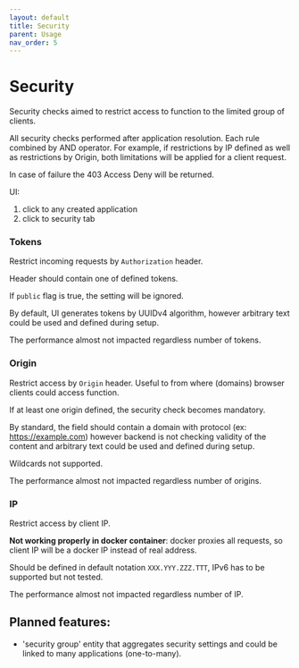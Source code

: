 ```yaml
---
layout: default
title: Security
parent: Usage
nav_order: 5
---
```

# Security

Security checks aimed to restrict access to function to the limited group of clients.

All security checks performed after application resolution. Each rule combined by AND operator.
For example, if restrictions by IP defined as well as restrictions by Origin, both limitations will
be applied for a client request.

In case of failure the 403 Access Deny will be returned.

UI:
 
1. click to any created application
2. click to security tab 

### Tokens

Restrict incoming requests by `Authorization` header.

Header should contain one of defined tokens.

If `public` flag is true, the setting will be ignored. 

By default, UI generates tokens by UUIDv4 algorithm, however arbitrary text could be used and defined during setup.

The performance almost not impacted regardless number of tokens. 

### Origin

Restrict access by `Origin` header. Useful to from where (domains) browser clients could access
function. 

If at least one origin defined, the security check becomes mandatory.

By standard, the field should contain a domain with protocol (ex: https://example.com) however backend is
not checking validity of the content and arbitrary text could be used and defined during setup.

Wildcards not supported.

The performance almost not impacted regardless number of origins. 

### IP

Restrict access by client IP.

**Not working properly in docker container**: docker proxies all requests, so client IP will be a docker IP
instead of real address.

Should be defined in default notation `XXX.YYY.ZZZ.TTT`, IPv6 has to be supported but not tested.

The performance almost not impacted regardless number of IP. 

## Planned features:

* 'security group' entity that aggregates security settings and could be linked to
many applications (one-to-many).